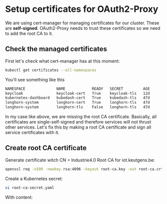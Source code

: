 # Setup certificates for OAuth2-Proxy
We are using cert-manager for managing certificates for our cluster. These are **self-signed**. OAuth2-Proxy needs to trust these certificates so we need to add the root CA to it.

## Check the managed certificates
First let's check what cert-manager has at this moment:
```bash
kubectl get certificates --all-namespaces
```
You'll see something like this
```bash
NAMESPACE              NAME            READY   SECRET         AGE
keycloak               keycloak-cert   True    keycloak-tls   12d
kubernetes-dashboard   kubedash-cert   True    kubedash-tls   47d
longhorn-system        longhorn-cert   True    longhorn-tls   47d
longhorn-system        longhorn-tls    False   longhorn-tls   47d
```
In my case like above, we are missing the root CA certificate. Basically, all certificates are single-self-signed and therefore services will not thrust other services.
Let's fix this by making a root CA certificate and sign all service certificates with it.

## Create root CA certificate
Generate certificate witch CN = Industrie4.0 Root CA for iot.keutgens.be:
```bash
openssl req -x509 -newkey rsa:4096 -keyout root-ca.key -out root-ca.crt -days 3650 -nodes -subj "/CN=Industrie4.0 Root CA for iot.keutgens.be"
```
Create a Kubernetes secret:
```bash
vi root-ca-secret.yaml
```
With content:
```yaml

```


